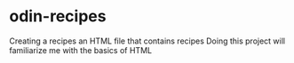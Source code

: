 # odin-recipes
Creating a recipes an HTML file that contains recipes
Doing this project will familiarize me with the basics of HTML